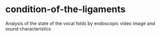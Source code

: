 # condition-of-the-ligaments
Analysis of the state of the vocal folds by endoscopic video image and sound characteristics
